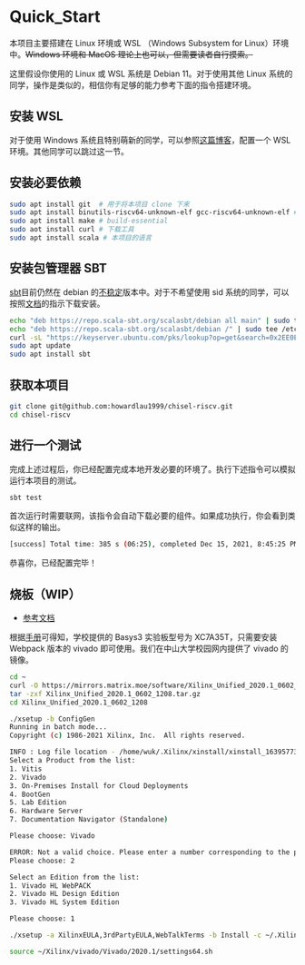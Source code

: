 # Quick_Start

本项目主要搭建在 Linux 环境或 WSL （Windows Subsystem for Linux）环境中。~~Windows 环境和 MacOS 理论上也可以，但需要读者自行摸索。~~

这里假设你使用的 Linux 或 WSL 系统是 Debian 11。对于使用其他 Linux 系统的同学，操作是类似的，相信你有足够的能力参考下面的指令搭建环境。

## 安装 WSL

对于使用 Windows 系统且特别萌新的同学，可以参照[这篇博客](https://wu-kan.cn/2018/12/14/Windows-Subsystem-for-Linux/)，配置一个 WSL 环境。其他同学可以跳过这一节。

## 安装必要依赖

```bash
sudo apt install git  # 用于将本项目 clone 下来
sudo apt install binutils-riscv64-unknown-elf gcc-riscv64-unknown-elf # 用于生成 risc-v 的测试指令
sudo apt install make # build-essential
sudo aot install curl # 下载工具
sudo apt install scala # 本项目的语言
```

## 安装包管理器 SBT

[sbt](https://packages.debian.org/sid/sbt)目前仍然在 debian 的[不稳定](https://www.debian.org/releases/sid/)版本中。对于不希望使用 sid 系统的同学，可以按照[文档](https://www.scala-sbt.org/1.x/docs/zh-cn/Installing-sbt-on-Linux.html#Ubuntu%E5%92%8C%E5%85%B6%E4%BB%96%E5%9F%BA%E4%BA%8EDebian%E7%9A%84%E5%8F%91%E8%A1%8C%E7%89%88)的指示下载安装。

```bash
echo "deb https://repo.scala-sbt.org/scalasbt/debian all main" | sudo tee /etc/apt/sources.list.d/sbt.list
echo "deb https://repo.scala-sbt.org/scalasbt/debian /" | sudo tee /etc/apt/sources.list.d/sbt_old.list
curl -sL "https://keyserver.ubuntu.com/pks/lookup?op=get&search=0x2EE0EA64E40A89B84B2DF73499E82A75642AC823" | sudo apt-key add
sudo apt update
sudo apt install sbt
```

## 获取本项目

```bash
git clone git@github.com:howardlau1999/chisel-riscv.git
cd chisel-riscv
```

## 进行一个测试

完成上述过程后，你已经配置完成本地开发必要的环境了。执行下述指令可以模拟运行本项目的测试。

```bash
sbt test
```

首次运行时需要联网，该指令会自动下载必要的组件。如果成功执行，你会看到类似这样的输出。

```bash
[success] Total time: 385 s (06:25), completed Dec 15, 2021, 8:45:25 PM
```

恭喜你，已经配置完毕！

## 烧板（WIP）

- [参考文档](https://china.xilinx.com/support/documentation/sw_manuals/xilinx2020_1/c_ug973-vivado-release-notes-install-license.pdf)

根据[手册](https://www.stepfpga.com/doc/_media/basys3_ss.pdf)可得知，学校提供的 Basys3 实验板型号为 XC7A35T，只需要安装 Webpack 版本的 vivado 即可使用。我们在中山大学校园网内提供了 vivado 的镜像。

```bash
cd ~
curl -O https://mirrors.matrix.moe/software/Xilinx_Unified_2020.1_0602_1208.tar.gz
tar -zxf Xilinx_Unified_2020.1_0602_1208.tar.gz
cd Xilinx_Unified_2020.1_0602_1208
```

```bash
./xsetup -b ConfigGen
Running in batch mode...
Copyright (c) 1986-2021 Xilinx, Inc.  All rights reserved.

INFO : Log file location - /home/wuk/.Xilinx/xinstall/xinstall_1639577389784.log
Select a Product from the list:
1. Vitis
2. Vivado
3. On-Premises Install for Cloud Deployments
4. BootGen
5. Lab Edition
6. Hardware Server
7. Documentation Navigator (Standalone)

Please choose: Vivado

ERROR: Not a valid choice. Please enter a number corresponding to the product you would like to install.
Please choose: 2

Select an Edition from the list:
1. Vivado HL WebPACK
2. Vivado HL Design Edition
3. Vivado HL System Edition

Please choose: 1
```

```bash
./xsetup -a XilinxEULA,3rdPartyEULA,WebTalkTerms -b Install -c ~/.Xilinx/install_config.txt -l ~/Xilinx/vivado
```

```bash
source ~/Xilinx/vivado/Vivado/2020.1/settings64.sh
```
